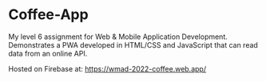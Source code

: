 # Coffee-App
My level 6 assignment for Web &amp; Mobile Application Development. Demonstrates a PWA developed in HTML/CSS and JavaScript that can read data from an online API.

Hosted on Firebase at: https://wmad-2022-coffee.web.app/
